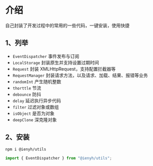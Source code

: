 # 介绍

自己封装了开发过程中的常用的一些代码，一键安装，使用快捷

## 1、列举

- `EventDispatcher` 事件发布与订阅
- `LocalStorage` 封装原生并支持设置过期时间
- `Request` 封装 XMLHttpRequest，支持配置拦截器等
- `RequestManager` 封装请求方法，以及请求、加载、结果、报错等业务
- `randomInt` 产生随机整数
- `thorttle` 节流
- `debounce` 防抖
- `delay` 延迟执行异步代码
- `filter` 过滤对象或数组
- `isObject` 是否为对象
- `deepClone` 深克隆对象

## 2、安装

```bash
npm i @ienyh/utils
```

```js
import { EventDispatcher } from "@ienyh/utils";
```
